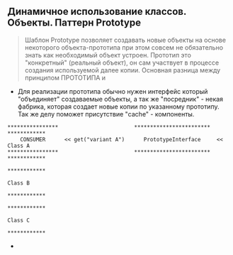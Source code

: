 ## Динамичное использование классов. Объекты. Паттерн Prototype


> Шаблон Prototype позволяет создавать новые объекты на основе некоторого объекта-прототипа при этом совсем не обязательно знать как необходимый объект устроен. Прототип это "конкретный" (реальный объект), он сам участвует в процессе создания используемой далее копии.
> Основная разница между принципом ПРОТОТИПА и 


* Для реализации прототипа обычно нужен интерфейс который "объединяет" создаваемые объекты, а так же "посредник" - некая фабрика, которая создает новые копии по указанному прототипу. Так же делу поможет присутствие "cache" - компоненты. 

```
****************                        ************************       ************
    CONSUMER      << get("variant A")      PrototypeInterface     <<     Class A
****************                        ************************       ************  
                                                                       ************
                                                                         Class B
                                                                       ************  
                                                                       ************
                                                                         Class C
                                                                       ************  
```

* 